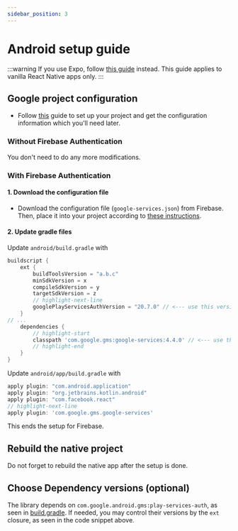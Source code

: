 ```yaml
---
sidebar_position: 3
---
```


# Android setup guide

:::warning
If you use Expo, follow [this guide](/setting-up/expo.md) instead. This guide applies to vanilla React Native apps only.
:::

## Google project configuration

- Follow [this](./get-config-file) guide to set up your project and get the configuration information which you'll need later.

### Without Firebase Authentication

You don't need to do any more modifications.

### With Firebase Authentication

#### 1. Download the configuration file

- Download the configuration file (`google-services.json`) from Firebase. Then, place it into your project according to [these instructions](https://developers.google.com/android/guides/google-services-plugin#adding_the_json_file).

#### 2. Update gradle files

Update `android/build.gradle` with

```groovy title="android/build.gradle"
buildscript {
    ext {
        buildToolsVersion = "a.b.c"
        minSdkVersion = x
        compileSdkVersion = y
        targetSdkVersion = z
        // highlight-next-line
        googlePlayServicesAuthVersion = "20.7.0" // <--- use this version or newer
    }
// ...
    dependencies {
        // highlight-start
        classpath 'com.google.gms:google-services:4.4.0' // <--- use this version or newer
        // highlight-end
    }
}
```

Update `android/app/build.gradle` with

```groovy title="android/app/build.gradle"
apply plugin: "com.android.application"
apply plugin: "org.jetbrains.kotlin.android"
apply plugin: "com.facebook.react"
// highlight-next-line
apply plugin: 'com.google.gms.google-services'
```

This ends the setup for Firebase.

## Rebuild the native project

Do not forget to rebuild the native app after the setup is done.

## Choose Dependency versions (optional)

The library depends on `com.google.android.gms:play-services-auth`, as seen in [build.gradle](https://github.com/react-native-community/google-signin/blob/master/android/build.gradle). If needed, you may control their versions by the `ext` closure, as seen in the code snippet above.
